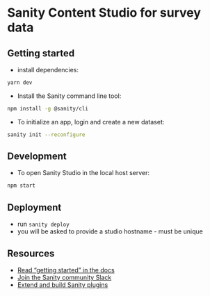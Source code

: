 # Sanity Content Studio for survey data

## Getting started

- install dependencies:

```bash
yarn dev
```

- Install the Sanity command line tool:

```bash
npm install -g @sanity/cli
```

- To initialize an app, login and create a new dataset:

```bash
sanity init --reconfigure
```

## Development

- To open Sanity Studio in the local host server:

```bash
npm start
```

## Deployment

- run `sanity deploy`
- you will be asked to provide a studio hostname - must be unique

## Resources

- [Read “getting started” in the docs](https://www.sanity.io/docs/introduction/getting-started?utm_source=readme)
- [Join the Sanity community Slack](https://slack.sanity.io/?utm_source=readme)
- [Extend and build Sanity plugins](https://www.sanity.io/docs/content-studio/extending?utm_source=readme)
